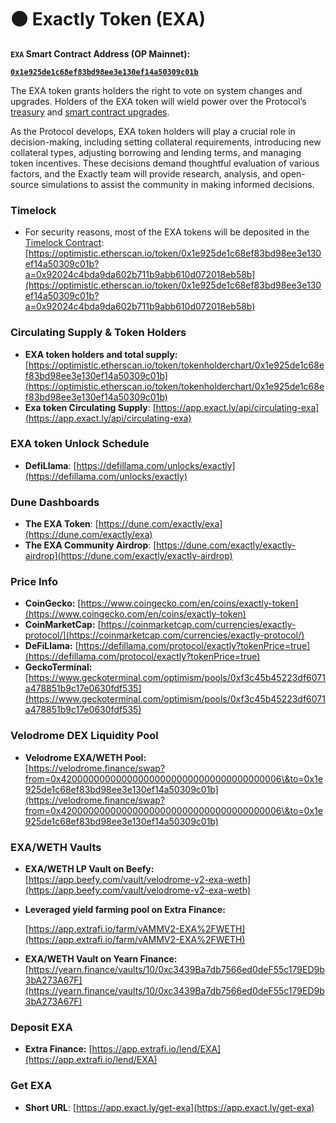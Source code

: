# ⚫ Exactly Token (EXA)

**`EXA` Smart Contract Address (OP Mainnet):**&#x20;

[**`0x1e925de1c68ef83bd98ee3e130ef14a50309c01b`**](https://optimistic.etherscan.io/token/0x1e925de1c68ef83bd98ee3e130ef14a50309c01b)

The EXA token grants holders the right to vote on system changes and upgrades. Holders of the EXA token will wield power over the Protocol’s [treasury](https://docs.exact.ly/guides/parameters#b.-treasury-fee) and [smart contract upgrades](https://docs.exact.ly/security/access-control).

As the Protocol develops, EXA token holders will play a crucial role in decision-making, including setting collateral requirements, introducing new collateral types, adjusting borrowing and lending terms, and managing token incentives. These decisions demand thoughtful evaluation of various factors, and the Exactly team will provide research, analysis, and open-source simulations to assist the community in making informed decisions.

### **Timelock**&#x20;

* For security reasons, most of the EXA tokens will be deposited in the [Timelock Contract](https://optimistic.etherscan.io/address/0x92024C4bDa9DA602b711B9AbB610d072018eb58b):\
  [https://optimistic.etherscan.io/token/0x1e925de1c68ef83bd98ee3e130ef14a50309c01b?a=0x92024c4bda9da602b711b9abb610d072018eb58b](https://optimistic.etherscan.io/token/0x1e925de1c68ef83bd98ee3e130ef14a50309c01b?a=0x92024c4bda9da602b711b9abb610d072018eb58b)

### Circulating Supply & Token Holders

* **EXA token holders and total supply:** [https://optimistic.etherscan.io/token/tokenholderchart/0x1e925de1c68ef83bd98ee3e130ef14a50309c01b](https://optimistic.etherscan.io/token/tokenholderchart/0x1e925de1c68ef83bd98ee3e130ef14a50309c01b)
* **Exa token Circulating Supply**: [https://app.exact.ly/api/circulating-exa](https://app.exact.ly/api/circulating-exa)

### EXA token Unlock Schedule

* **DefiLlama**: [https://defillama.com/unlocks/exactly](https://defillama.com/unlocks/exactly)

### Dune Dashboards

* **The EXA Token**: [https://dune.com/exactly/exa](https://dune.com/exactly/exa)
* **The EXA Community Airdrop**: [https://dune.com/exactly/exactly-airdrop](https://dune.com/exactly/exactly-airdrop)

### Price Info

* **CoinGecko:** [https://www.coingecko.com/en/coins/exactly-token](https://www.coingecko.com/en/coins/exactly-token)
* **CoinMarketCap:** [https://coinmarketcap.com/currencies/exactly-protocol/](https://coinmarketcap.com/currencies/exactly-protocol/)
* **DeFiLlama:** [https://defillama.com/protocol/exactly?tokenPrice=true](https://defillama.com/protocol/exactly?tokenPrice=true)
* **GeckoTerminal:** [https://www.geckoterminal.com/optimism/pools/0xf3c45b45223df6071a478851b9c17e0630fdf535](https://www.geckoterminal.com/optimism/pools/0xf3c45b45223df6071a478851b9c17e0630fdf535)

### Velodrome DEX Liquidity Pool

* **Velodrome EXA/WETH Pool:** \
  [https://velodrome.finance/swap?from=0x4200000000000000000000000000000000000006\&to=0x1e925de1c68ef83bd98ee3e130ef14a50309c01b](https://velodrome.finance/swap?from=0x4200000000000000000000000000000000000006\&to=0x1e925de1c68ef83bd98ee3e130ef14a50309c01b)

### EXA/WETH Vaults

* **EXA/WETH LP Vault on Beefy:** \
  [https://app.beefy.com/vault/velodrome-v2-exa-weth](https://app.beefy.com/vault/velodrome-v2-exa-weth)
*   **Leveraged yield farming pool on Extra Finance:**&#x20;

    [https://app.extrafi.io/farm/vAMMV2-EXA%2FWETH](https://app.extrafi.io/farm/vAMMV2-EXA%2FWETH)
* **EXA/WETH Vault on Yearn Finance:** [https://yearn.finance/vaults/10/0xc3439Ba7db7566ed0deF55c179ED9b3bA273A67F](https://yearn.finance/vaults/10/0xc3439Ba7db7566ed0deF55c179ED9b3bA273A67F)

### Deposit EXA

* **Extra Finance:** [https://app.extrafi.io/lend/EXA](https://app.extrafi.io/lend/EXA)

### Get EXA

* **Short URL**: [https://app.exact.ly/get-exa](https://app.exact.ly/get-exa)

